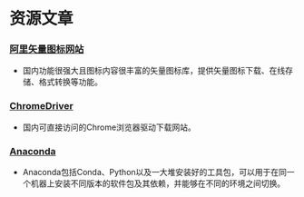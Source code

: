 # 资源文章

### [阿里矢量图标网站](https://www.iconfont.cn/home/index)

- 国内功能很强大且图标内容很丰富的矢量图标库，提供矢量图标下载、在线存储、格式转换等功能。

### [ChromeDriver](https://registry.npmmirror.com/binary.html?path=chromedriver/)
- 国内可直接访问的Chrome浏览器驱动下载网站。

### [Anaconda](https://www.anaconda.com/products/distribution#linux)
- Anaconda包括Conda、Python以及一大堆安装好的工具包，可以用于在同一个机器上安装不同版本的软件包及其依赖，并能够在不同的环境之间切换。